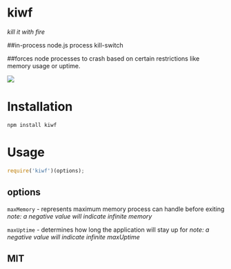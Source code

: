 # kiwf

*kill it with fire*

##in-process node.js process kill-switch

##forces node processes to crash based on certain restrictions like memory usage or uptime.

<img src="http://emotibot.net/pix/444.gif"></img>

# Installation

    npm install kiwf

# Usage

```js
require('kiwf')(options);
```

## options

 `maxMemory` - represents maximum memory process can handle before exiting 
 *note: a negative value will indicate infinite memory*
 
 `maxUptime` - determines how long the application will stay up for
 *note: a negative value will indicate infinite maxUptime*

## MIT